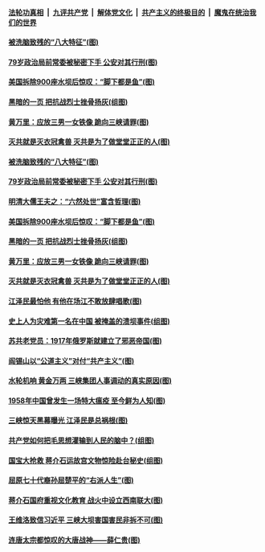 

####  [法轮功真相](../../../../basic/blob/master/README.md?t=06302231) &nbsp;|&nbsp; [九评共产党](../../../../9ping.md/blob/master/README.md?t=06302231) &nbsp;|&nbsp; [解体党文化](../../../../jtdwh.md/blob/master/README.md?t=06302231)  &nbsp;|&nbsp; [共产主义的终极目的](../../../../gczydzjmd.md/blob/master/README.md?t=06302231) &nbsp;|&nbsp; [魔鬼在统治我们的世界](../../../../mgztzwmdsj.md/blob/master/README.md?t=06302231) 

#### [被洗脑致残的“八大特征”(图)](../pages/p6/938073.md?t=06302231) 

#### [79岁政治局前常委被秘密下手 公安对其行刑(图)](../pages/p6/937960.md?t=06302231) 

#### [美国拆除900座水坝后惊叹：“脚下都是鱼”(图)](../pages/p6/937533.md?t=06302231) 

#### [黑暗的一页 把抗战烈士挫骨扬灰(组图)](../pages/p6/937888.md?t=06302231) 

#### [黄万里：应放三男一女铁像 跪向三峡请罪(图)](../pages/p6/937532.md?t=06302231) 

#### [灭共就是灭衣冠禽兽 灭共是为了做堂堂正正的人(图)](../pages/p6/937958.md?t=06302231) 

#### [被洗脑致残的“八大特征”(图)](../pages/p6/938073.md?t=06302231) 

#### [79岁政治局前常委被秘密下手 公安对其行刑(图)](../pages/p6/937960.md?t=06302231) 

#### [明清大儒王夫之：“六然处世”富含哲理(图)](../pages/p6/937069.md?t=06302231) 

#### [美国拆除900座水坝后惊叹：“脚下都是鱼”(图)](../pages/p6/937533.md?t=06302231) 

#### [黑暗的一页 把抗战烈士挫骨扬灰(组图)](../pages/p6/937888.md?t=06302231) 

#### [黄万里：应放三男一女铁像 跪向三峡请罪(图)](../pages/p6/937532.md?t=06302231) 

#### [灭共就是灭衣冠禽兽 灭共是为了做堂堂正正的人(图)](../pages/p6/937958.md?t=06302231) 

#### [江泽民最怕他 有他在场江不敢放肆唱歌(图)](../pages/p6/937955.md?t=06302231) 

#### [史上人为灾难第一名在中国 被掩盖的溃坝事件(组图)](../pages/p6/937528.md?t=06302231) 

#### [苏共老党员：1917年俄罗斯就建立了邪恶帝国(图)](../pages/p6/937590.md?t=06302231) 

#### [阎锡山以“公道主义”对付“共产主义”(图)](../pages/p6/937686.md?t=06302231) 

#### [水轮机响 黄金万两 三峡集团人事调动的真实原因(图)](../pages/p6/937524.md?t=06302231) 

#### [1958年中国曾发生一场特大瘟疫 至今鲜为人知(图)](../pages/p6/937699.md?t=06302231) 

#### [三峡惊天黑幕曝光 江泽民是总祸根(图)](../pages/p6/937513.md?t=06302231) 

#### [共产党如何把毛思想灌输到人民的脑中？(组图)](../pages/p6/937341.md?t=06302231) 

#### [国宝大抢救 蒋介石运故宫文物惊险赴台秘史(组图)](../pages/p6/934957.md?t=06302231) 

#### [屈原七十代裔孙屈楚平的“右派人生”(图)](../pages/p6/936524.md?t=06302231) 

#### [蒋介石国府重视文化教育 战火中设立西南联大(图)](../pages/p6/937070.md?t=06302231) 

#### [王维洛致信习近平 三峡大坝害国害民非拆不可(图)](../pages/p6/937509.md?t=06302231) 

#### [连唐太宗都惊叹的大唐战神——薛仁贵(图)](../pages/p6/936527.md?t=06302231) 

